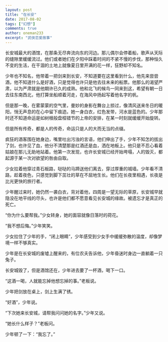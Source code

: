 ```yaml
---
layout: post
title: "在长安"
date: 2017-08-02
tags: ["幻想"]
comments: true
author: oneman233
excerpt: "武侠恋爱故事"
---
```


长安城最大的酒馆，在那条无尽奔流向东的河边。那儿偶尔会停着船，歌声从天际的缝隙里缓缓流过。他们或者她们在夕阳中踩着时间的不紧不慢的步伐，那种恒久不变的生活，在干涸的土地上就像夏日里开满的花一样，狂野却不知名。

少年也不知名，他带着一把剑来到长安，不知道要在这里看到什么，他先来尝尝酒，他不知道什么是好酒，只是觉得也许只是他去往未来的船票。他那么的渴望严肃，以为严肃就是他期许已久的成熟。他和北飞的候鸟一同来到这，希望有朝一日去往东南西北，他打算坐船顺着河走，在海风中扬起写着他名字的帆。

但是那一晚，在雾蒙蒙的空气里，曼妙的身影在舞台上掠过，像清风送来冬日的暖阳，悄无声息的在心中留下痕迹。她一身白衣，红色发带，河水是蓝色的。少年那时还不知道命运是如树根般盘桓错节的上帝的安排，在某一时刻就缓缓开始旋转。

但是所有传奇，都是人的传奇，命运只是人的大而无当的点缀。

疯狂的酒客围在她身边，嘴里吐出污浊的言语，他们伸出了手，少年不知怎的拔出了剑，也许见了血，他分不清楚那是红酒还是血，洒在地板上。他只是不忍心看着姑娘在那儿无助地站着。他第一次发现，也许长安城已经开始垮塌，人的毁灭，都起源于某一次对欲望的咎由自取。

少女拉着他穿过青石板路，哒哒的马蹄送他们离去，穿过厚重的城墙。少年看不清路，趁着夜色，只感觉到脚下茁壮的草在不屈地生长。他们在长夜里相遇，长夜是比光更快的旅行者。

少年醒过来时，她仍然一袭白衣，背对着他，四周是一望无际的草原，长安城早就隐没在地平线的尽头，也许是他们都不愿意看见长安城的缘故。被遗忘才是真正的死亡。

“你为什么要帮我。”少女转身，她的面容就像日落时的荷花。

“我不想后悔。”少年笑笑。

少女拉住了少年的手，“闭上眼睛”，少年感受到少女手中缓缓弥散的温度，却像梦境一样不够真实。

少年是在长安城的废墟上醒来的，有位农夫告诉他，少年昏迷时身边一直躺着一只兔子。

长安城毁了，但是酒馆还在，少年进去要了一杯酒，喝下一口。

“这酒一喝，人就能忘掉他想忘掉的事。”老板说。

少年把剑放在桌上，剑上生满了锈。

“好酒”，少年说。

“下次她来长安城，请帮我问问她的名字。”少年又说。

“她长什么样子？”老板问。

少年顿了一下：“我忘了。”